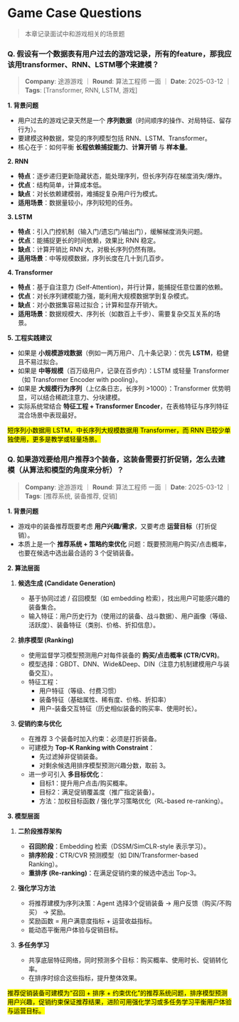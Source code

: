 # Game Case Questions
> 本章记录面试中和游戏相关的场景题


### Q. 假设有一个数据表有用户过去的游戏记录，所有的feature，那我应该用transformer、RNN、LSTM哪个来建模？
> **Company**: 途游游戏 ｜ **Round**: 算法工程师 一面 ｜ **Date**: 2025-03-12 ｜ **Tags**: [Transformer, RNN, LSTM, 游戏]

**1. 背景问题**  
- 用户过去的游戏记录天然是一个 **序列数据**（时间顺序的操作、对局特征、留存行为）。  
- 要建模这种数据，常见的序列模型包括 RNN、LSTM、Transformer。  
- 核心在于：如何平衡 **长程依赖捕捉能力**、**计算开销** 与 **样本量**。

**2. RNN**  
- **特点**：逐步递归更新隐藏状态，能处理序列，但长序列存在梯度消失/爆炸。  
- **优点**：结构简单，计算成本低。  
- **缺点**：对长依赖建模弱，难捕捉复杂用户行为模式。  
- **适用场景**：数据量较小，序列较短的任务。  

**3. LSTM**  
- **特点**：引入门控机制（输入门/遗忘门/输出门），缓解梯度消失问题。  
- **优点**：能捕捉更长的时间依赖，效果比 RNN 稳定。  
- **缺点**：计算开销比 RNN 大，对极长序列仍然有限。  
- **适用场景**：中等规模数据，序列长度在几十到几百步。  

**4. Transformer**  
- **特点**：基于自注意力 (Self-Attention)，并行计算，能捕捉任意位置的依赖。  
- **优点**：对长序列建模能力强，能利用大规模数据学到复杂模式。  
- **缺点**：对小数据集容易过拟合；计算和显存开销大。  
- **适用场景**：数据规模大、序列长（如数百上千步）、需要复杂交互关系的场景。  

**5. 工程实践建议**  
- 如果是 **小规模游戏数据**（例如一两万用户、几十条记录）：优先 **LSTM**，稳健且不易过拟合。  
- 如果是 **中等规模**（百万级用户，记录在百步内）：LSTM 或轻量 Transformer（如 Transformer Encoder with pooling）。  
- 如果是 **大规模行为序列**（上亿条日志，长序列 >1000）：Transformer 优势明显，可以结合稀疏注意力、分块建模。  
- 实际系统常结合 **特征工程 + Transformer Encoder**，在表格特征与序列特征混合场景中表现最好。  

<mark>短序列小数据用 LSTM，中长序列大规模数据用 Transformer，而 RNN 已较少单独使用，更多是教学或轻量场景。</mark>

### Q. 如果游戏要给用户推荐3个装备，这装备需要打折促销，怎么去建模（从算法和模型的角度来分析）？
> **Company**: 途游游戏 ｜ **Round**: 算法工程师 一面 ｜ **Date**: 2025-03-12 ｜ **Tags**: [推荐系统, 装备推荐, 促销]

**1. 背景问题**  
- 游戏中的装备推荐既要考虑 **用户兴趣/需求**，又要考虑 **运营目标**（打折促销）。  
- 本质上是一个 **推荐系统 + 策略约束优化** 问题：既要预测用户购买/点击概率，也要在候选中选出最合适的 3 个促销装备。

**2. 算法层面**  
1. **候选生成 (Candidate Generation)**  
   - 基于协同过滤 / 召回模型（如 embedding 检索），找出用户可能感兴趣的装备集合。  
   - 输入特征：用户历史行为（使用过的装备、战斗数据）、用户画像（等级、活跃度）、装备特征（类别、价格、折扣信息）。  

2. **排序模型 (Ranking)**  
   - 使用监督学习模型预测用户对每件装备的 **购买/点击概率 (CTR/CVR)**。  
   - 模型选择：GBDT、DNN、Wide&Deep、DIN（注意力机制建模用户与装备交互）。  
   - 特征工程：  
     - 用户特征（等级、付费习惯）  
     - 装备特征（基础属性、稀有度、价格、折扣率）  
     - 用户-装备交互特征（历史相似装备的购买率、使用时长）。  

3. **促销约束与优化**  
   - 在推荐 3 个装备时加入约束：必须是打折装备。  
   - 可建模为 **Top-K Ranking with Constraint**：  
     - 先过滤掉非促销装备。  
     - 对剩余候选用排序模型预测兴趣分数，取前 3。  
   - 进一步可引入 **多目标优化**：  
     - 目标1：提升用户点击/购买概率。  
     - 目标2：满足促销覆盖度（推广指定装备）。  
     - 方法：加权目标函数 / 强化学习策略优化（RL-based re-ranking）。  

**3. 模型层面**  
1. **二阶段推荐架构**  
   - **召回阶段**：Embedding 检索（DSSM/SimCLR-style 表示学习）。  
   - **排序阶段**：CTR/CVR 预测模型（如 DIN/Transformer-based Ranking）。  
   - **重排序 (Re-ranking)**：在满足促销约束的候选中选出 Top-3。  

2. **强化学习方法**  
   - 将推荐建模为序列决策：Agent 选择3个促销装备 → 用户反馈（购买/不购买） → 奖励。  
   - 奖励函数 = 用户满意度指标 + 运营收益指标。  
   - 能动态平衡用户体验与促销目标。  

3. **多任务学习**  
   - 共享底层特征网络，同时预测多个目标：购买概率、使用时长、促销转化率。  
   - 在排序时综合这些指标，提升整体效果。  

<mark>推荐促销装备可建模为“召回 + 排序 + 约束优化”的推荐系统问题，排序模型预测用户兴趣，促销约束保证推荐结果，进阶可用强化学习或多任务学习平衡用户体验与运营目标。</mark>
